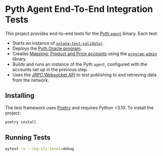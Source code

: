 # Pyth Agent End-To-End Integration Tests

This project provides end-to-end tests for the [Pyth `agent`](../) binary. Each test:
- Starts an instance of [`solana-test-validator`](https://docs.solana.com/developing/test-validator).
- Deploys the [Pyth Oracle program](https://github.com/pyth-network/pyth-client/tree/main/program).
- Creates [Mapping; Product and Price accounts](https://docs.pyth.network/design-overview/account-structure) using the [`program-admin`](https://github.com/pyth-network/program-admin) library.
- Builds and runs an instance of the Pyth `agent`, configured with the accounts set up in the previous step.
- Uses the [JRPC Websocket API](https://docs.pyth.network/publish-data/pyth-client-websocket-api) to test publishing to and retrieving data from the network.

## Installing
The test framework uses [Poetry](https://python-poetry.org/) and requires Python >3.10. To install the project:

```bash
poetry install
```

## Running Tests
```bash
pytest -s --log-cli-level=debug
```
